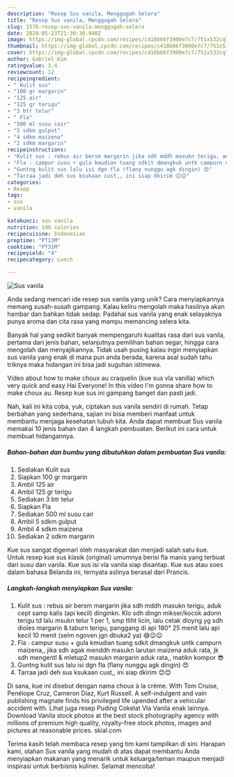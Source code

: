 ```yaml
---
description: "Resep Sus vanila, Menggugah Selera"
title: "Resep Sus vanila, Menggugah Selera"
slug: 1576-resep-sus-vanila-menggugah-selera
date: 2020-05-23T21:30:30.940Z
image: https://img-global.cpcdn.com/recipes/c418b66f3900e7c7/751x532cq70/sus-vanila-foto-resep-utama.jpg
thumbnail: https://img-global.cpcdn.com/recipes/c418b66f3900e7c7/751x532cq70/sus-vanila-foto-resep-utama.jpg
cover: https://img-global.cpcdn.com/recipes/c418b66f3900e7c7/751x532cq70/sus-vanila-foto-resep-utama.jpg
author: Gabriel Kim
ratingvalue: 3.4
reviewcount: 12
recipeingredient:
- " Kulit sus"
- "100 gr margarin"
- "125 air"
- "125 gr terigu"
- "3 btr telur"
- " Fla"
- "500 ml susu cair"
- "5 sdkm gulput"
- "4 sdkm maizena"
- "2 sdkm margarin"
recipeinstructions:
- "Kulit sus : rebus air bersm margarin jika sdh mddh masukn terigu, aduk cept samp kalis (api kecil) dinginkn. Klo sdh dingn mikser/kocok adonn terigu td lalu msukn telur 1 per 1, smp tliht licin, lalu cetak dloyng yg sdh dioles margarin &amp; taburn terigu, panggang di api 180° 25 menit lalu api kecil 10 menit (selm ngoven jgn dbuka2 ya) 😅😉😉"
- "Fla : campur susu + gula kmudian tuang sdkit dmangkuk untk campurn maizena,, jika sdh agak menddh masukn larutan maizena aduk rata, jk sdh mengentl &amp; mletup2 masukn margarin aduk rata,, matikn kompor 😎"
- "Guntng kulit sus lalu isi dgn fla (flany nunggu agk dingin) 😍"
- "Tarraa jadi deh sus ksukaan cust,, ini siap dkirim 😊😊"
categories:
- Resep
tags:
- sus
- vanila

katakunci: sus vanila 
nutrition: 140 calories
recipecuisine: Indonesian
preptime: "PT13M"
cooktime: "PT31M"
recipeyield: "4"
recipecategory: Lunch

---
```



![Sus vanila](https://img-global.cpcdn.com/recipes/c418b66f3900e7c7/751x532cq70/sus-vanila-foto-resep-utama.jpg)

Anda sedang mencari ide resep sus vanila yang unik? Cara menyiapkannya memang susah-susah gampang. Kalau keliru mengolah maka hasilnya akan hambar dan bahkan tidak sedap. Padahal sus vanila yang enak selayaknya punya aroma dan cita rasa yang mampu memancing selera kita.

Banyak hal yang sedikit banyak mempengaruhi kualitas rasa dari sus vanila, pertama dari jenis bahan, selanjutnya pemilihan bahan segar, hingga cara mengolah dan menyajikannya. Tidak usah pusing kalau ingin menyiapkan sus vanila yang enak di mana pun anda berada, karena asal sudah tahu triknya maka hidangan ini bisa jadi suguhan istimewa.

Video about how to make choux au craquelin (kue sus vla vanilla) which very quick and easy Hai Everyone! In this video I&#39;m gonna share how to make choux au. Resep kue sus ini gampang banget dan pasti jadi.


Nah, kali ini kita coba, yuk, ciptakan sus vanila sendiri di rumah. Tetap berbahan yang sederhana, sajian ini bisa memberi manfaat untuk membantu menjaga kesehatan tubuh kita. Anda dapat membuat Sus vanila memakai 10 jenis bahan dan 4 langkah pembuatan. Berikut ini cara untuk membuat hidangannya.

<!--inarticleads1-->

##### Bahan-bahan dan bumbu yang dibutuhkan dalam pembuatan Sus vanila:

1. Sediakan  Kulit sus
1. Siapkan 100 gr margarin
1. Ambil 125 air
1. Ambil 125 gr terigu
1. Sediakan 3 btr telur
1. Siapkan  Fla
1. Sediakan 500 ml susu cair
1. Ambil 5 sdkm gulput
1. Ambil 4 sdkm maizena
1. Sediakan 2 sdkm margarin


Kue sus sangat digemari oleh masyarakat dan menjadi salah satu kue. Untuk resep kue sus klasik (original) umumnya berisi fla manis yang terbuat dari susu dan vanila. Kue sus isi vla vanila siap disantap. Kue sus atau soes dalam bahasa Belanda ini, ternyata aslinya berasal dari Prancis. 

<!--inarticleads2-->

##### Langkah-langkah menyiapkan Sus vanila:

1. Kulit sus : rebus air bersm margarin jika sdh mddh masukn terigu, aduk cept samp kalis (api kecil) dinginkn. Klo sdh dingn mikser/kocok adonn terigu td lalu msukn telur 1 per 1, smp tliht licin, lalu cetak dloyng yg sdh dioles margarin &amp; taburn terigu, panggang di api 180° 25 menit lalu api kecil 10 menit (selm ngoven jgn dbuka2 ya) 😅😉😉
1. Fla : campur susu + gula kmudian tuang sdkit dmangkuk untk campurn maizena,, jika sdh agak menddh masukn larutan maizena aduk rata, jk sdh mengentl &amp; mletup2 masukn margarin aduk rata,, matikn kompor 😎
1. Guntng kulit sus lalu isi dgn fla (flany nunggu agk dingin) 😍
1. Tarraa jadi deh sus ksukaan cust,, ini siap dkirim 😊😊


Di sana, kue ini disebut dengan nama choux à la crème. With Tom Cruise, Penélope Cruz, Cameron Diaz, Kurt Russell. A self-indulgent and vain publishing magnate finds his privileged life upended after a vehicular accident with. Lihat juga resep Puding Cokelat Vla Vanila enak lainnya. Download Vanila stock photos at the best stock photography agency with millions of premium high quality, royalty-free stock photos, images and pictures at reasonable prices. skial.com 

Terima kasih telah membaca resep yang tim kami tampilkan di sini. Harapan kami, olahan Sus vanila yang mudah di atas dapat membantu Anda menyiapkan makanan yang menarik untuk keluarga/teman maupun menjadi inspirasi untuk berbisnis kuliner. Selamat mencoba!
